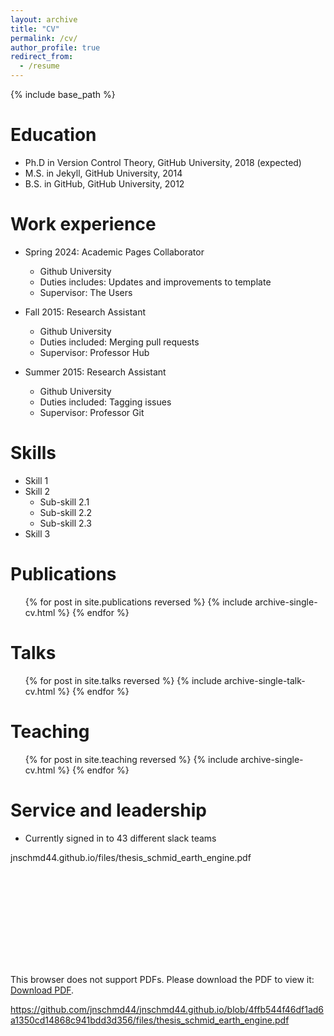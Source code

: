 ```yaml
---
layout: archive
title: "CV"
permalink: /cv/
author_profile: true
redirect_from:
  - /resume
---
```


{% include base_path %}

Education
======
* Ph.D in Version Control Theory, GitHub University, 2018 (expected)
* M.S. in Jekyll, GitHub University, 2014
* B.S. in GitHub, GitHub University, 2012

Work experience
======
* Spring 2024: Academic Pages Collaborator
  * Github University
  * Duties includes: Updates and improvements to template
  * Supervisor: The Users

* Fall 2015: Research Assistant
  * Github University
  * Duties included: Merging pull requests
  * Supervisor: Professor Hub

* Summer 2015: Research Assistant
  * Github University
  * Duties included: Tagging issues
  * Supervisor: Professor Git
  
Skills
======
* Skill 1
* Skill 2
  * Sub-skill 2.1
  * Sub-skill 2.2
  * Sub-skill 2.3
* Skill 3

Publications
======
  <ul>{% for post in site.publications reversed %}
    {% include archive-single-cv.html %}
  {% endfor %}</ul>
  
Talks
======
  <ul>{% for post in site.talks reversed %}
    {% include archive-single-talk-cv.html  %}
  {% endfor %}</ul>
  
Teaching
======
  <ul>{% for post in site.teaching reversed %}
    {% include archive-single-cv.html %}
  {% endfor %}</ul>
  
Service and leadership
======
* Currently signed in to 43 different slack teams

jnschmd44.github.io/files/thesis_schmid_earth_engine.pdf

<object data="jnschmd44.github.io/files/thesis_schmid_earth_engine.pdf" type="application/pdf" width="700px" height="700px">
    <embed src="jnschmd44.github.io/files/thesis_schmid_earth_engine.pdf">
        <p>This browser does not support PDFs. Please download the PDF to view it: <a href="jnschmd44.github.io/files/thesis_schmid_earth_engine.pdf">Download PDF</a>.</p>
    </embed>
</object>

https://github.com/jnschmd44/jnschmd44.github.io/blob/4ffb544f46df1ad6a1350cd14868c941bdd3d356/files/thesis_schmid_earth_engine.pdf









